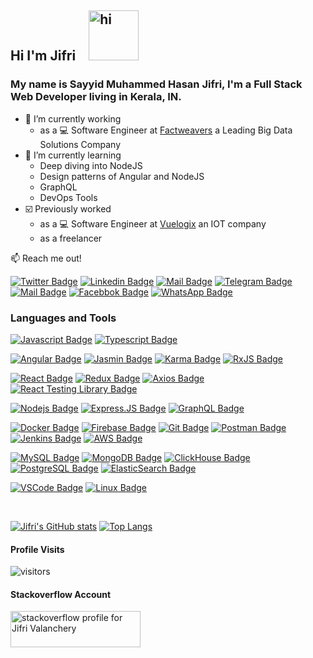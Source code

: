 ## Hi I'm **Jifri** <img src="https://user-images.githubusercontent.com/1303154/88677602-1635ba80-d120-11ea-84d8-d263ba5fc3c0.gif" width="80px" height="80px" alt="hi">

### My name is Sayyid Muhammed Hasan Jifri, I'm a Full Stack Web Developer living in Kerala, IN.

- 🔭 I’m currently working
  - as a :computer: Software Engineer at [Factweavers](https://factweavers.com/) a Leading Big Data Solutions Company
- 🌱 I’m currently learning
  - Deep diving into NodeJS
  - Design patterns of Angular and NodeJS
  - GraphQL
  - DevOps Tools
- ☑️ Previously worked
  - as a :computer: Software Engineer at [Vuelogix](https://www.vuelogix.com/) an IOT company
  - as a freelancer

:mailbox: Reach me out!

[![Twitter Badge](https://img.shields.io/badge/-@JifriSmh-1ca0f1?style=flat&labelColor=1ca0f1&logo=twitter&logoColor=white&link=https://twitter.com/JifriSmh)](https://twitter.com/JifriSmh)
[![Linkedin Badge](https://img.shields.io/badge/-smhjifri-0e76a8?style=flat&labelColor=0e76a8&logo=linkedin&logoColor=white)](https://www.linkedin.com/in/smhjifri-vly/)
[![Mail Badge](https://img.shields.io/badge/-jifrivly-c0392b?style=flat&labelColor=c0392b&logo=gmail&logoColor=white)](mailto:jifrivly@gmail.com)
[![Telegram Badge](https://img.shields.io/badge/-jifrivly-30A8E9?style=flat&labelColor=30A8E9&logo=telegram&logoColor=white)](https://t.me/jifrivly)
[![Mail Badge](https://img.shields.io/badge/-@smh_jifri-e84393?style=flat&labelColor=e84393&logo=instagram&logoColor=white)](https://instagram.com/smh_jifri)
[![Facebbok Badge](https://img.shields.io/badge/-hassanjifri-385898?style=flat&labelColor=385898&logo=facebook&logoColor=white)](https://www.facebook.com/HASSANJIFRIEDAYUR)
[![WhatsApp Badge](https://img.shields.io/badge/-hassanjifri-5BC1A6?style=flat&labelColor=5BC1A6&logo=whatsapp&logoColor=white)](https://wa.me/919744344978)

### Languages and Tools
[![Javascript Badge](https://img.shields.io/badge/-Javascript-F0DB4F?style=for-the-badge&labelColor=black&logo=javascript&logoColor=F0DB4F)](#)
[![Typescript Badge](https://img.shields.io/badge/-Typescript-007acc?style=for-the-badge&labelColor=black&logo=typescript&logoColor=007acc)](#)

[![Angular Badge](https://img.shields.io/badge/-Angular-C5382F?style=for-the-badge&labelColor=black&logo=angular&logoColor=DF4036)](#)
[![Jasmin Badge](https://img.shields.io/badge/-Jasmin-863F7E?style=for-the-badge&labelColor=black&logo=jasmine&logoColor=863F7E)](#)
[![Karma Badge](https://img.shields.io/badge/-Karma-55B9AA?style=for-the-badge&labelColor=black&logo=karma&logoColor=55B9AA)](#)
[![RxJS Badge](https://img.shields.io/badge/-RxJS-D41188?style=for-the-badge&labelColor=black&logo=rxjs&logoColor=D41188)](#)

[![React Badge](https://img.shields.io/badge/-React-61DAFB?style=for-the-badge&labelColor=black&logo=react&logoColor=61DAFB)](#)
[![Redux Badge](https://img.shields.io/badge/-Redux-764abc?style=for-the-badge&labelColor=white&logo=redux&logoColor=764abc)](#)
[![Axios Badge](https://img.shields.io/badge/-Axios-5A29E4?style=for-the-badge&labelColor=white&logo=axios&logoColor=5A29E4)](#)
[![React Testing Library Badge](https://img.shields.io/badge/-React_Testing_Library-FA4343?style=for-the-badge&labelColor=black&logo=react-testing-library&logoColor=D41188)](#)

[![Nodejs Badge](https://img.shields.io/badge/-Nodejs-3C873A?style=for-the-badge&labelColor=black&logo=node.js&logoColor=3C873A)](#)
[![Express.JS Badge](https://img.shields.io/badge/-Express_JS-E4E4E4?style=for-the-badge&labelColor=black&logo=express&logoColor=E4E4E4)](#)
[![GraphQL Badge](https://img.shields.io/badge/-GraphQl-e535ab?style=for-the-badge&labelColor=black&logo=graphql&logoColor=e535ab)](#)

[![Docker Badge](https://img.shields.io/badge/-Docker-2D89B2?style=for-the-badge&labelColor=black&logo=docker&logoColor=2D89B2)](#)
[![Firebase Badge](https://img.shields.io/badge/-Firebase-F7C53C?style=for-the-badge&labelColor=black&logo=firebase)](#)
[![Git Badge](https://img.shields.io/badge/-Git-E94F39?style=for-the-badge&labelColor=black&logo=git)](#)
[![Postman Badge](https://img.shields.io/badge/-Postman-EF683A?style=for-the-badge&labelColor=black&logo=postman)](#)
[![Jenkins Badge](https://img.shields.io/badge/-Jenkins-314C5B?style=for-the-badge&labelColor=white&logo=jenkins)](#)
[![AWS Badge](https://img.shields.io/badge/-AWS-white?style=for-the-badge&labelColor=black&logo=amazon)](#)

[![MySQL Badge](https://img.shields.io/badge/-MySQL-327496?style=for-the-badge&labelColor=black&logo=mysql)](#)
[![MongoDB Badge](https://img.shields.io/badge/-MongoDB-478E4F?style=for-the-badge&labelColor=black&logo=mongodb)](#)
[![ClickHouse Badge](https://img.shields.io/badge/-ClickHouse-F7C73D?style=for-the-badge&labelColor=black&logo=clickhouse)](#)
[![PostgreSQL Badge](https://img.shields.io/badge/-PostgreSQL-336690?style=for-the-badge&labelColor=black&logo=postgresql)](#)
[![ElasticSearch Badge](https://img.shields.io/badge/-ElasticSearch-18354A?style=for-the-badge&labelColor=yellow&logo=elasticsearch)](#)

[![VSCode Badge](https://img.shields.io/badge/-VSCODE-3382B5?style=for-the-badge&labelColor=black&logo=visualstudiocode&logoColor=3382B5)](#)
[![Linux Badge](https://img.shields.io/badge/-Linux-FFFFFF?style=for-the-badge&labelColor=black&logo=linux&logoColor=FFFFFF)](#)

<br>

[![Jifri's GitHub stats](https://github-readme-stats.vercel.app/api?username=jifrivly&count_private=true&show_icons=true&theme=dark)](#)
[![Top Langs](https://github-readme-stats.vercel.app/api/top-langs/?username=jifrivly&hide=php&langs_count=8&layout=compact&theme=dark)](#)
#### Profile Visits
![visitors](https://visitor-badge.glitch.me/badge?page_id=jifrivly.jifrivly)

#### Stackoverflow Account
<a href="https://stackoverflow.com/users/7939765/jifri-valanchery">
  <img src="https://stackoverflow.com/users/flair/7939765.png?theme=dark" width="208" height="58" alt="stackoverflow profile for Jifri Valanchery">
</a>


<!--
**jifrivly/jifrivly** is a ✨ _special_ ✨ repository because its `README.md` (this file) appears on your GitHub profile.

Here are some ideas to get you started:

- 🔭 I’m currently working on ...
- 🌱 I’m currently learning ...
- 👯 I’m looking to collaborate on ...
- 🤔 I’m looking for help with ...
- 💬 Ask me about ...
- 📫 How to reach me: ...
- 😄 Pronouns: ...
- ⚡ Fun fact: ...
-->
